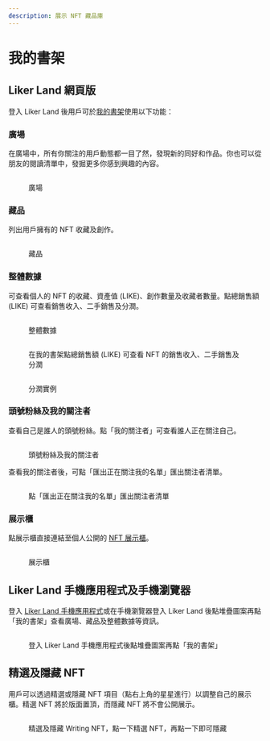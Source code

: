 ```yaml
---
description: 展示 NFT 藏品庫
---
```


# 我的書架

## Liker Land 網頁版

登入 Liker Land 後用戶可於[我的書架](https://liker.land/zh-Hant/feed?view=town)使用以下功能：

### 廣場

在廣場中，所有你關注的用戶動態都一目了然，發現新的同好和作品。你也可以從朋友的閱讀清單中，發掘更多你感到興趣的內容。

<figure><img src="../../.gitbook/assets/Plaza.png" alt=""><figcaption><p>廣場</p></figcaption></figure>

### 藏品

列出用戶擁有的 NFT 收藏及創作。

<figure><img src="../../.gitbook/assets/Dashboard 6.png" alt=""><figcaption><p>藏品</p></figcaption></figure>

### 整體數據

可查看個人的 NFT 的收藏、資產值 (LIKE)、創作數量及收藏者數量。點總銷售額 (LIKE) 可查看銷售收入、二手銷售及分潤。

<figure><img src="../../.gitbook/assets/Dashboard 2.png" alt=""><figcaption><p>整體數據</p></figcaption></figure>

<figure><img src="../../.gitbook/assets/My Dashboard Total Sales Sample 1.png" alt=""><figcaption><p>在我的書架點總銷售額 (LIKE) 可查看 NFT 的銷售收入、二手銷售及分潤</p></figcaption></figure>

<figure><img src="../../.gitbook/assets/My Dashboard Total Sales Sample 2.png" alt=""><figcaption><p>分潤實例</p></figcaption></figure>

### 頭號粉絲及我的關注者

查看自己是誰人的頭號粉絲。點「我的關注者」可查看誰人正在關注自己。

<figure><img src="../../.gitbook/assets/Dashboard 3.png" alt=""><figcaption><p>頭號粉絲及我的關注者</p></figcaption></figure>

查看我的關注者後，可點「匯出正在關注我的名單」匯出關注者清單。

<figure><img src="../../.gitbook/assets/Dashboard 4.png" alt=""><figcaption><p>點「匯出正在關注我的名單」匯出關注者清單</p></figcaption></figure>

### 展示櫃

點展示櫃直接連結至個人公開的 [NFT 展示櫃](collect-writing-nft/nft-portfolio.md)。

<figure><img src="../../.gitbook/assets/Dashboard 5.png" alt=""><figcaption><p>展示櫃</p></figcaption></figure>

## Liker Land 手機應用程式及手機瀏覽器

登入 [Liker Land 手機應用程式](../../user-guide/liker-land/download.md)或在手機瀏覽器登入 Liker Land 後點堆疊圖案再點「我的書架」查看廣場、藏品及整體數據等資訊。

<figure><img src="../../.gitbook/assets/Dashboard Liker Lad app.png" alt=""><figcaption><p>登入 Liker Land 手機應用程式後點堆疊圖案再點「我的書架」</p></figcaption></figure>

## 精選及隱藏 NFT

用戶可以透過精選或隱藏 NFT 項目（點右上角的星星進行）以調整自己的展示櫃。精選 NFT 將於版面置頂，而隱藏 NFT 將不會公開展示。

<figure><img src="../../.gitbook/assets/Featured NFT.png" alt=""><figcaption><p>精選及隱藏 Writing NFT，點一下精選 NFT，再點一下即可隱藏</p></figcaption></figure>
